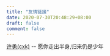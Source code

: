 ```yaml
---
title: "友情链接"
date: 2020-07-30T20:48:29+08:00
draft: false
comment: false
---
```


[许勇(cxk)](https://xyong.online) -- 愿你走出半身,归来仍是少年